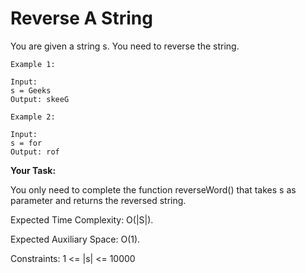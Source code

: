 # Reverse A String

You are given a string s. You need to reverse the string.
```
Example 1:

Input:
s = Geeks
Output: skeeG
```
```
Example 2:

Input:
s = for
Output: rof
```

**Your Task:**

You only need to complete the function reverseWord() that takes s as parameter and returns the reversed string.

Expected Time Complexity: O(|S|).

Expected Auxiliary Space: O(1).

Constraints:
1 <= |s| <= 10000